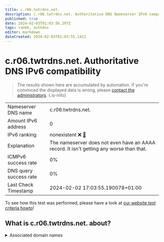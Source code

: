 ```yaml
---
title: c.r06.twtrdns.net.
description: c.r06.twtrdns.net. Authoritative DNS Nameserver IPv6 compatibility
published: true
date: 2024-02-03T01:03:56.297Z
tags: rank6, authdns
editor: markdown
dateCreated: 2024-02-03T01:03:55.142Z
---
```


# c.r06.twtrdns.net. Authoritative DNS IPv6 compatibility

> The results shown here are accumulated by automation. If you're convinced the displayed data is wrong, please [contact the administrators](/howto/chat). 
{.is-info}




|   |   |
| - | - |
| Nameserver DNS name | c.r06.twtrdns.net.
| Amount IPv6 address | 0
| IPv6 ranking | nonexistent :x: [🔗](/howto/ranking) |
| Explanation | The nameserver does not even have an AAAA record. It isn't getting any worse than that. |
| ICMPv6 success rate | 0%|
| DNS query success rate | 0% |
| Last Check Timestamp | 2024-02-02 17:03:55.190078+01:00 |

To see how this test was performed, please have a look at [our website test criteria howto](/howto/testcriteria/authdns)!


## What is c.r06.twtrdns.net. about?






<details>
<summary>Associated domain names</summary>

twitter.com

</details>
